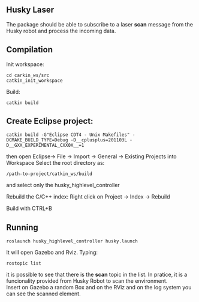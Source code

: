 ## Husky Laser

The package should be able to subscribe to a laser **scan** message from the Husky robot and process the incoming data.

## Compilation
Init workspace:
```
cd carkin_ws/src
catkin_init_workspace
```
Build:
```
catkin build
```

## Create Eclipse project:
```
catkin build -G"Eclipse CDT4 - Unix Makefiles" -DCMAKE_BUILD_TYPE=Debug -D__cplusplus=201103L -D__GXX_EXPERIMENTAL_CXX0X__=1
```
then open Eclipse-> File -> Import -> General -> Existing Projects into Workspace
Select the root directory as:
```
/path-to-project/catkin_ws/build
```
and select only the husky_highlevel_controller

Rebuild the C/C++ index: Right click on Project -> Index -> Rebuild

Build with CTRL+B

## Running
```
roslaunch husky_highlevel_controller husky.launch
```
It will open Gazebo and Rviz.
Typing:
```
rostopic list
```
it is possible to see that there is the **scan** topic in the list. In pratice, it is a funcionality provided from Husky Robot to scan the environment.  
Insert on Gazebo a random Box and on the RViz and on the log system you can see the scanned element.

